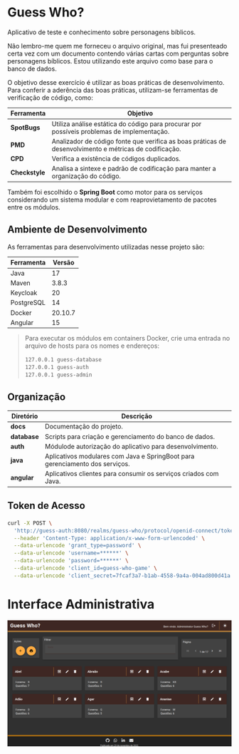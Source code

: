 # Guess Who?

Aplicativo de teste e conhecimento sobre personagens bíblicos.

Não lembro-me quem me forneceu o arquivo original, mas fui presenteado certa vez com um documento contendo várias cartas com perguntas sobre personagens bíblicos. Estou utilizando este arquivo como base para o banco de dados.

O objetivo desse exercício é utilizar as boas práticas de desenvolvimento. Para conferir a aderência das boas práticas, utilizam-se ferramentas de verificação de código, como:

| **Ferramenta** | **Objetivo**                                                                                           |
| -------------- | ------------------------------------------------------------------------------------------------------ |
| **SpotBugs**   | Utiliza análise estática do código para procurar por possíveis problemas de implementação.             |
| **PMD**        | Analizador de código fonte que verifica as boas práticas de desenvolvimento e métricas de codificação. |
| **CPD**        | Verifica a existência de códigos duplicados.                                                           |
| **Checkstyle** | Analisa a sintexe e padrão de codificação para manter a organização do código.                         |

Também foi escolhido o **Spring Boot** como motor para os serviços considerando um sistema modular e com reaprovietamento de pacotes entre os módulos.

## Ambiente de Desenvolvimento

As ferramentas para desenvolvimento utilizadas nesse projeto são:

| **Ferramenta** | **Versão**  |
| -------------- | ----------- |
| Java           | 17          |
| Maven          | 3.8.3       |
| Keycloak       | 20          |
| PostgreSQL     | 14          |
| Docker         | 20.10.7     |
| Angular        | 15          |

> Para executar os módulos em containers Docker, crie uma entrada no arquivo de hosts para os nomes e endereços:
>
> ```bash
> 127.0.0.1 guess-database
> 127.0.0.1 guess-auth
> 127.0.0.1 guess-admin
> ```

## Organização

| **Diretório** | **Descrição**                                                                |
| ------------- | -----------------------------------------------------------------------------|
| **docs**      | Documentação do projeto.                                                     |
| **database**  | Scripts para criação e gerenciamento do banco de dados.                      |
| **auth**      | Módulode autorização do aplicativo para desenvolvimento.                     |
| **java**      | Aplicativos modulares com Java e SpringBoot para gerenciamento dos serviços. |
| **angular**   | Aplicativos clientes para consumir os serviços criados com Java.             |

## Token de Acesso

```bash
curl -X POST \
  'http://guess-auth:8080/realms/guess-who/protocol/openid-connect/token' \
  --header 'Content-Type: application/x-www-form-urlencoded' \
  --data-urlencode 'grant_type=password' \
  --data-urlencode 'username=******' \
  --data-urlencode 'password=******' \
  --data-urlencode 'client_id=guess-who-game' \
  --data-urlencode 'client_secret=7fcaf3a7-b1ab-4558-9a4a-004ad800d41a'
```
# Interface Administrativa
![Guess Who Admin](./snapshots/guess-who-admin-home.png "Interface de administração dos dados de personagens bíblios.")